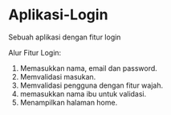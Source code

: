 # Aplikasi-Login
Sebuah aplikasi dengan fitur login

Alur Fitur Login:
1. Memasukkan nama, email dan password.
2. Memvalidasi masukan.
3. Memvalidasi pengguna dengan fitur wajah.
4. memasukkan nama ibu untuk validasi.
5. Menampilkan halaman home.
